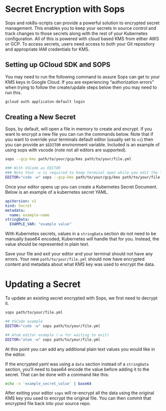 # Secret Encryption with Sops

Sops and rok8s-scripts can provide a powerful solution to encrypted secret management. This enables you to keep your secrets in source control and track changes to those secrets along with the rest of your Kubernetes configuration. All of this is powered with cloud based KMS from either AWS or GCP. To access secrets, users need access to both your Git repository and appropriate IAM credentials for KMS.

## Setting up GCloud SDK and SOPS
You may need to run the following command to assure Sops can get to your KMS keys in Google Cloud. If you are experiencing “authorization errors” when trying to follow the create/update steps below then you may need to run this.

```bash
gcloud auth applicaton-default login
```

## Creating a New Secret

Sops, by default, will open a file in memory to create and encrypt. If you want to encrypt a new file you can run the commands below. Note that if you want to override your terminals default editor (usually set to `vi`) then you can provide an `$EDITOR` environment variable. Included is an example of using sops with vscode (note not all editors are supported).


```bash
sops --gcp-kms path/to/your/gcp/kms path/to/your/file.yml

### With VSCode as EDITOR
### Note that -w is required to keep terminal open while you edit the file
EDITOR="code -w" sops --gcp-kms path/to/your/gcp/kms path/to/your/file.yml
```

Once your editor opens up you can create a Kubernetes Secret Document. Below is an example of a kubernetes secret YAML.

```yaml
apiVersion: v1
kind: Secret
metadata:
  name: example-name
stringData:
  EXAMPLE_VAR: "example value"
```

With Kubernetes secrets, values in a `stringData` section do not need to be manually base64 encoded, Kubernetes will handle that for you. Instead, the value should be represented in plain text.

Save your file and exit your editor and your terminal should not have any errors. Your new `path/to/your/file.yml` should now have encrypted content and metadata about what KMS key was used to encrypt the data.


# Updating a Secret

To update an existing secret encrypted with Sops, we first need to decrypt it.

```bash
sops path/to/your/file.yml

## VSCode example
EDITOR="code -w" sops path/to/your/file.yml

## Atom editor example (-w for waiting to exit)
EDITOR="atom -w" sops path/to/your/file.yml
```

At this point you can add any additional plain text values you would like in the editor.

If the encrypted yaml was using a `data` section instead of a `stringData` section, you’ll need to base64 encode the value before adding it to the secret. That can be done with a command like this:

```bash
echo -n 'example_secret_value' | base64
```

After exiting your editor `sops` will re-encrypt all the data using the original KMS key you used to encrypt the original file. You can then commit that encrypted file back into your source repo.